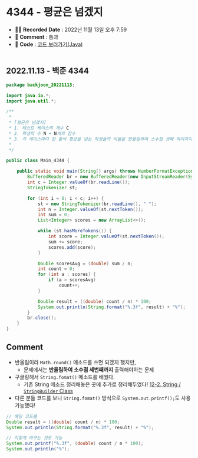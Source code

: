 # 4344 - 평균은 넘겠지

- ✍🏻 **Recorded Date** : 2022년 11월 13일 오후 7:59
- 💬 **Comment** : 통과
- 📌 **Code** : [코드 보러가기(Java)](https://github.com/6suk/TIL/tree/master/baekjoon/src/backjoon_202211)
  <br>
  <br>

## 2022.11.13 - 백준 4344

```java
package backjoon_20221113;

import java.io.*;
import java.util.*;

/**
 *
 * [평균은 넘겠지]
 * 1. 테스트 케이스의 개수 C
 * 2. 학생의 수 N + N개의 점수
 * 3. 각 케이스마다 한 줄씩 평균을 넘는 학생들의 비율을 반올림하여 소수점 셋째 자리까지 출력한다.
 *
 */

public class Main_4344 {

	public static void main(String[] args) throws NumberFormatException, IOException {
		BufferedReader br = new BufferedReader(new InputStreamReader(System.in));
		int c = Integer.valueOf(br.readLine());
		StringTokenizer st;

		for (int i = 0; i < c; i++) {
			st = new StringTokenizer(br.readLine(), " ");
			int n = Integer.valueOf(st.nextToken());
			int sum = 0;
			List<Integer> scores = new ArrayList<>();

			while (st.hasMoreTokens()) {
				int score = Integer.valueOf(st.nextToken());
				sum += score;
				scores.add(score);
			}

			Double scoresAvg = (double) sum / n;
			int count = 0;
			for (int a : scores) {
				if (a > scoresAvg)
					count++;
			}

			Double result = ((double) count / n) * 100;
			System.out.println(String.format("%.3f", result) + "%");
		}
		br.close();
	}
}
```

## Comment

- 반올림이라 `Math.round()` 메소드를 쓰면 되겠지 했지만,
  - 문제에서는 **반올림하여 소수점 세번째까지** 출력해야하는 문제
- 구글링해서 `String.fomat()` 메소드를 배웠다.
  - 기존 String 메소드 정리해놓은 곳에 추가로 정리해두었다!
    [12-2. String / `StringBuilder` Class](https://www.notion.so/12-2-String-StringBuilder-Class-9647b551ea5d4d27ad359b3168cdf897)
- 다른 분들 코드를 보니 `String.fomat()` 방식으로 `System.out.printf();`도 사용 가능했다!

```java
// 해당 코드를
Double result = ((double) count / n) * 100;
System.out.println(String.format("%.3f", result) + "%");

// 이렇게 바꾸는 것도 가능
System.out.printf("%.3f", (double) count / n * 100);
System.out.println("%");
```
